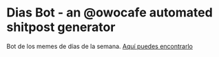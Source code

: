 # Dias Bot - an @owocafe automated shitpost generator
Bot de los memes de días de la semana. <a rel="me" href="https://owo.cafe/@dias_bot">Aquí puedes encontrarlo</a>
